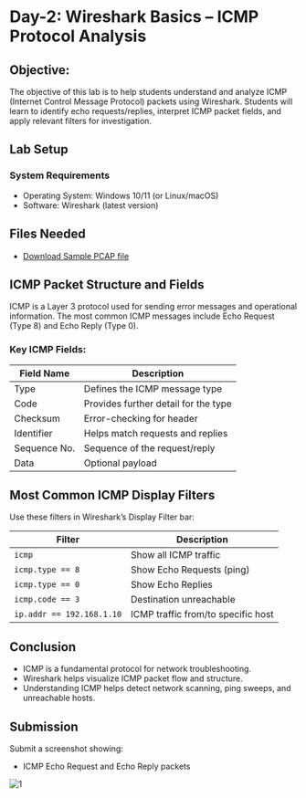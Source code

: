 # Day-2: Wireshark Basics – ICMP Protocol Analysis
## Objective:
The objective of this lab is to help students understand and analyze ICMP (Internet Control Message Protocol) packets using Wireshark. Students will learn to identify echo requests/replies, interpret ICMP packet fields, and apply relevant filters for investigation.

## Lab Setup
### System Requirements
- Operating System: Windows 10/11 (or Linux/macOS)
- Software: Wireshark (latest version)

## Files Needed
- [Download Sample PCAP file](https://github.com/KarthikSArkasali/30-Days-SOC-Challenge/blob/main/Files/Protocol_Analysis_pcap.pcapng)

## ICMP Packet Structure and Fields
ICMP is a Layer 3 protocol used for sending error messages and operational information. The most common ICMP messages include Echo Request (Type 8) and Echo Reply (Type 0).

### Key ICMP Fields:
|Field Name|	Description|
|------|----------------------|
|Type	|Defines the ICMP message type|
|Code	|Provides further detail for the type|
|Checksum	|Error-checking for header|
|Identifier|	Helps match requests and replies|
|Sequence No.	|Sequence of the request/reply|
|Data	|Optional payload|

## Most Common ICMP Display Filters
Use these filters in Wireshark’s Display Filter bar:

|Filter|	Description|
|------|----------------------|
|`icmp`	|Show all ICMP traffic|
|`icmp.type == 8`	|Show Echo Requests (ping)|
|`icmp.type == 0`	|Show Echo Replies|
|`icmp.code == 3`	|Destination unreachable|
|`ip.addr == 192.168.1.10`	|ICMP traffic from/to specific host|

## Conclusion
- ICMP is a fundamental protocol for network troubleshooting.
- Wireshark helps visualize ICMP packet flow and structure.
- Understanding ICMP helps detect network scanning, ping sweeps, and unreachable hosts.
## Submission
Submit a screenshot showing:

- ICMP Echo Request and Echo Reply packets

![1  ](https://github.com/user-attachments/assets/c2fd34b3-a4ef-4fc0-9943-e75964109000)















